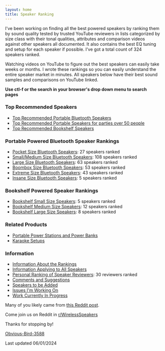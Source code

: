 ```yaml
---
layout: home
title: Speaker Ranking
---
```


I've been working on finding all the best powered speakers by ranking them by sound quality tested by trusted YouTube reviewers in lists categorized by size class with their tonal qualities, attributes and comparison videos against other speakers all documented. It also contains the best EQ tuning and setup for each speaker if possible. I've got a total count of 324 speakers ranked.

Watching videos on YouTube to figure out the best speakers can easily take weeks or months. I wrote these rankings so you can easily understand the entire speaker market in minutes. All speakers below have their best sound samples and comparisons on YouTube linked.

**Use ctl-f or the search in your browser's drop down menu to search pages**

### Top Recommended Speakers

- [Top Recommended Portable Bluetooth Speakers](/top-recommended/)
- [Top Recommended Portable Speakers for parties over 50 people](/portable-party-speakers/)
- [Top Recommended Bookshelf Speakers](/bookshelf-top-recommended/)

### Portable Powered Bluetooth Speaker Rankings

- [Pocket Size Bluetooth Speakers](/pocket-size/): 27 speakers ranked
- [Small/Medium Size Bluetooth Speakers](/small-medium-size/): 108 speakers ranked
- [Large Size Bluetooth Speakers](/large-size/): 63 speakers ranked
- [Boombox Size Bluetooth Speakers](/boombox-size/): 53 speakers ranked
- [Extreme Size Bluetooth Speakers](/extreme-size/): 43 speakers ranked
- [Insane Size Bluetooth Speakers](/insane-size/): 5 speakers ranked

### Bookshelf Powered Speaker Rankings

- [Bookshelf Small Size Speakers](/bookshelf-small/): 5 speakers ranked
- [Bookshelf Medium Size Speakers](/bookshelf-medium/): 12 speakers ranked
- [Bookshelf Large Size Speakers](/bookshelf-large/): 8 speakers ranked

### Related Products

- [Portable Power Stations and Power Banks](/portable-power-stations/)
- [Karaoke Setups](/karaoke-setups/)

### Information

- [Information About the Rankings](/information-about-the-rankings/)
- [Information Applying to All Speakers](/information-applying-to-all-speakers/)
- [Personal Ranking of Speaker Reviewers](/personal-ranking-of-speaker-reviewers/): 30 reviewers ranked
- [Comments and Suggestions](/comments-suggestions/)
- [Speakers to be Added](/speakers-to-be-added/)
- [Issues I'm Working On](/issues-im-working-on/)
- [Work Currently In Progress](/work-currently-in-progress/)

Many of you likely came from [this Reddit post](https://www.reddit.com/r/WirelessSpeakers/comments/16zs2ol/ranking_all_battery_powered_wireless_speakers/). 

Come join us on Reddit in [r/WirelessSpeakers](https://www.reddit.com/r/WirelessSpeakers/)

Thanks for stopping by!

[Obvious-Bird-3588](https://www.reddit.com/user/Obvious-Bird-3588)

Last updated 06/01/2024
